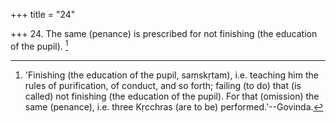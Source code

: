 +++
title = "24"

+++
24. The same (penance) is prescribed for not finishing (the education of the pupil). [^18] 


[^18]:  'Finishing (the education of the pupil, saṃskṛtam), i.e. teaching him the rules of purification, of conduct, and so forth; failing (to do) that (is called) not finishing (the education of the pupil). For that (omission) the same (penance), i.e. three Kṛcchras (are to be) performed.'--Govinda.
